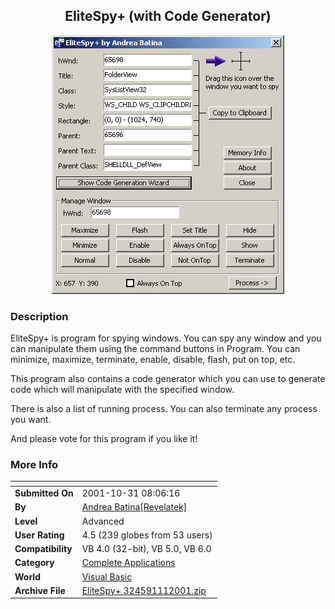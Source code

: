 ﻿<div align="center">

## EliteSpy\+ \(with Code Generator\)

<img src="PIC2001111250372583.gif">
</div>

### Description

EliteSpy+ is program for spying windows. You can spy any window and you can manipulate them using the command buttons in Program. You can minimize, maximize, terminate, enable, disable, flash, put on top, etc.

This program also contains a code generator which you can use to generate code which will manipulate with the specified window.

There is also a list of running process. You can also terminate any process you want.

And please vote for this program if you like it!
 
### More Info
 


<span>             |<span>
---                |---
**Submitted On**   |2001-10-31 08:06:16
**By**             |[Andrea Batina\[Revelatek\]](https://github.com/Planet-Source-Code/PSCIndex/blob/master/ByAuthor/andrea-batina-revelatek.md)
**Level**          |Advanced
**User Rating**    |4.5 (239 globes from 53 users)
**Compatibility**  |VB 4\.0 \(32\-bit\), VB 5\.0, VB 6\.0
**Category**       |[Complete Applications](https://github.com/Planet-Source-Code/PSCIndex/blob/master/ByCategory/complete-applications__1-27.md)
**World**          |[Visual Basic](https://github.com/Planet-Source-Code/PSCIndex/blob/master/ByWorld/visual-basic.md)
**Archive File**   |[EliteSpy\+ 324591112001\.zip](https://github.com/Planet-Source-Code/andrea-batina-revelatek-elitespy-with-code-generator__1-28563/archive/master.zip)








